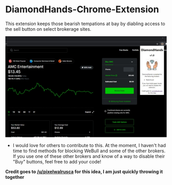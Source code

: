 # DiamondHands-Chrome-Extension
 This extension keeps those bearish tempations at bay by diabling access to the sell button on select brokerage sites.


<div style="text-align:center"><img src="screenshot.jpg" /></div>


- I would love for others to contribute to this. At the moment, I haven't had time to find methods for blocking WeBull and some of the other brokers. If you use one of these other brokers and know of a way to disable their "Buy" buttons, feel free to add your code!

**Credit goes to [/u/pixelwalrusca](https://www.reddit.com/user/pixelwalrusca/) for this idea, I am just quickly throwing it together**
